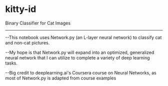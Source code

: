 # kitty-id
Binary Classifier for Cat Images

----------------------------------------



--This notebook uses Network.py (an L-layer neural network) to classify cat and non-cat pictures.

--My hope is that Network.py will expand into an optimized, generalized neural network that I can utilize to complete a variety of deep learning tasks.

--Big credit to deeplearning.ai's Coursera course on Neural Networks, as most of Network.py is adapted from course examples
